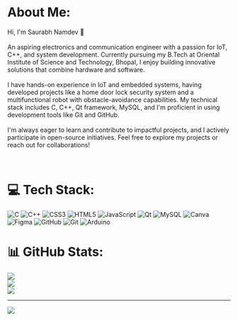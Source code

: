 #  About Me:
Hi, I'm Saurabh Namdev 👋<br><br>An aspiring electronics and communication engineer with a passion for IoT, C++, and system development. Currently pursuing my B.Tech at Oriental Institute of Science and Technology, Bhopal, I enjoy building innovative solutions that combine hardware and software.<br><br>I have hands-on experience in IoT and embedded systems, having developed projects like a home door lock security system and a multifunctional robot with obstacle-avoidance capabilities. My technical stack includes C, C++, Qt framework, MySQL, and I'm proficient in using development tools like Git and GitHub.<br><br>I'm always eager to learn and contribute to impactful projects, and I actively participate in open-source initiatives. Feel free to explore my projects or reach out for collaborations!<br><br><br>


# 💻 Tech Stack:
![C](https://img.shields.io/badge/c-%2300599C.svg?style=plastic&logo=c&logoColor=white) ![C++](https://img.shields.io/badge/c++-%2300599C.svg?style=plastic&logo=c%2B%2B&logoColor=white) ![CSS3](https://img.shields.io/badge/css3-%231572B6.svg?style=plastic&logo=css3&logoColor=white) ![HTML5](https://img.shields.io/badge/html5-%23E34F26.svg?style=plastic&logo=html5&logoColor=white) ![JavaScript](https://img.shields.io/badge/javascript-%23323330.svg?style=plastic&logo=javascript&logoColor=%23F7DF1E) ![Qt](https://img.shields.io/badge/Qt-%23217346.svg?style=plastic&logo=Qt&logoColor=white) ![MySQL](https://img.shields.io/badge/mysql-4479A1.svg?style=plastic&logo=mysql&logoColor=white) ![Canva](https://img.shields.io/badge/Canva-%2300C4CC.svg?style=plastic&logo=Canva&logoColor=white) ![Figma](https://img.shields.io/badge/figma-%23F24E1E.svg?style=plastic&logo=figma&logoColor=white) ![GitHub](https://img.shields.io/badge/github-%23121011.svg?style=plastic&logo=github&logoColor=white) ![Git](https://img.shields.io/badge/git-%23F05033.svg?style=plastic&logo=git&logoColor=white) ![Arduino](https://img.shields.io/badge/-Arduino-00979D?style=plastic&logo=Arduino&logoColor=white)
# 📊 GitHub Stats:
![](https://github-readme-stats.vercel.app/api?username=saurabh998117&theme=radical&hide_border=false&include_all_commits=false&count_private=false)<br/>
![](https://github-readme-streak-stats.herokuapp.com/?user=saurabh998117&theme=radical&hide_border=false)<br/>
![](https://github-readme-stats.vercel.app/api/top-langs/?username=saurabh998117&theme=radical&hide_border=false&include_all_commits=false&count_private=false&layout=compact)

---
[![](https://visitcount.itsvg.in/api?id=saurabh998117&icon=1&color=0)](https://visitcount.itsvg.in)

<!-- Proudly created with GPRM ( https://gprm.itsvg.in ) -->
